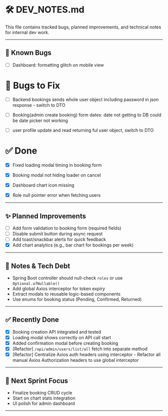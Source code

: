 # 🛠️ DEV_NOTES.md

This file contains tracked bugs, planned improvements, and technical notes for internal dev work.

---

## 🐛 Known Bugs

- [ ] Dashboard: formatting glitch on mobile view

# 🐛 Bugs to Fix
- [ ] Backend bookings sends whole user object including password in json response - switch to DTO
- [ ] Booking(admin create booking) form dates: date not getting to DB could be date picker not working 
- [ ] user profile update and read returning ful user object, switch to DTO


# ✅ Done
- [x] Fixed loading modal timing in booking form
- [x] Booking modal not hiding loader on cancel
- [x] Dashboard chart icon missing
- [x] Role null pointer error when fetching users


---

## ✨ Planned Improvements

- [ ] Add form validation to booking form (required fields)
- [ ] Disable submit button during async request
- [ ] Add toast/snackbar alerts for quick feedback
- [x] Add chart analytics (e.g., bar chart for bookings per week)

---

## 📌 Notes & Tech Debt

- Spring Boot controller should null-check `roles` or use `Optional.ofNullable()`
- Add global Axios interceptor for token expiry
- Extract modals to reusable logic-based components
- Use enums for booking status (Pending, Confirmed, Returned)

---

## ✅ Recently Done

- [x] Booking creation API integrated and tested
- [x] Loading modal shows correctly on API call start
- [x] Added confirmation modal before creating booking
- [x] [Refactor] `/api/admin/users/list/all` fetch into separate method
- [x] [Refactor] Centralize Axios auth headers using interceptor - Refactor all manual Axios Authorization headers to use global interceptor

---

## 📅 Next Sprint Focus

- Finalize booking CRUD cycle
- Start on chart stats integration
- UI polish for admin dashboard

---

